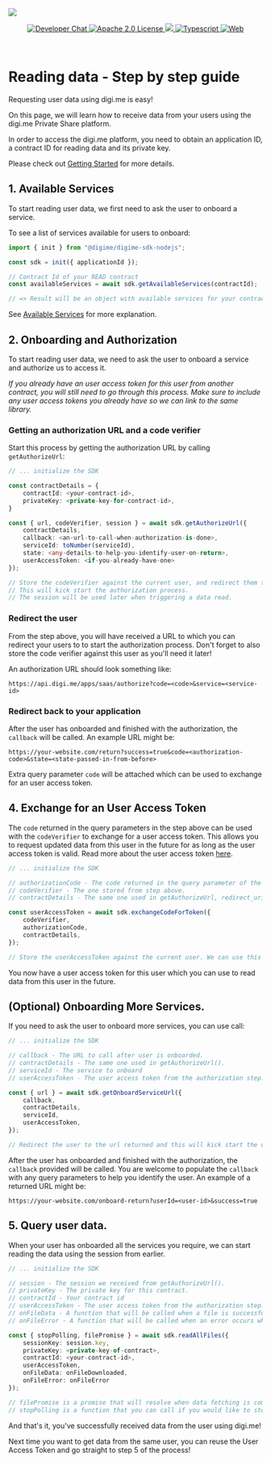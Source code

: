 ![](https://securedownloads.digi.me/partners/digime/SDKReadmeBanner.png)
<p align="center">
    <a href="https://developers.digi.me/slack/join">
        <img src="https://img.shields.io/badge/chat-slack-blueviolet.svg" alt="Developer Chat">
    </a>
    <a href="LICENSE">
        <img src="https://img.shields.io/badge/license-apache 2.0-blue.svg" alt="Apache 2.0 License">
    </a>
    <a href="#">
    	<img src="https://img.shields.io/badge/build-passing-brightgreen.svg">
    </a>
    <a href="https://www.typescriptlang.org/">
        <img src="https://img.shields.io/badge/language-typescript-ff69b4.svg" alt="Typescript">
    </a>
    <a href="https://developers.digi.me/">
        <img src="https://img.shields.io/badge/web-digi.me-red.svg" alt="Web">
    </a>
</p>

<br>

# Reading data - Step by step guide

Requesting user data using digi.me is easy!

On this page, we will learn how to receive data from your users using the digi.me Private Share platform.

In order to access the digi.me platform, you need to obtain an application ID, a contract ID for reading data and its private key.

Please check out [Getting Started](./start.html) for more details.

## 1. Available Services
To start reading user data, we first need to ask the user to onboard a service.

To see a list of services available for users to onboard:

```typescript
import { init } from "@digime/digime-sdk-nodejs";

const sdk = init({ applicationId });

// Contract Id of your READ contract
const availableServices = await sdk.getAvailableServices(contractId);

// => Result will be an object with available services for your contract ID.
```

See [Available Services](../fundamentals/available-services.html) for more explanation.

## 2. Onboarding and Authorization
To start reading user data, we need to ask the user to onboard a service and authorize us to access it.

*If you already have an user access token for this user from another contract, you will still need to go through this process. Make sure to include any user access tokens you already have so we can link to the same library.*

### Getting an authorization URL and a code verifier
Start this process by getting the authorization URL by calling `getAuthorizeUrl`:

```typescript
// ... initialize the SDK

const contractDetails = {
    contractId: <your-contract-id>,
    privateKey: <private-key-for-contract-id>,
}

const { url, codeVerifier, session } = await sdk.getAuthorizeUrl({
    contractDetails,
    callback: <an-url-to-call-when-authorization-is-done>,
    serviceId: toNumber(serviceId),
    state: <any-details-to-help-you-identify-user-on-return>,
    userAccessToken: <if-you-already-have-one>
});

// Store the codeVerifier against the current user, and redirect them to the url returned.
// This will kick start the authorization process.
// The session will be used later when triggering a data read.
```

### Redirect the user

From the step above, you will have received a URL to which you can redirect your users to to start the authorization process.
Don't forget to also store the code verifier against this user as you'll need it later!

An authorization URL should look something like:

```
https://api.digi.me/apps/saas/authorize?code=<code>&service=<service-id>
```

### Redirect back to your application

After the user has onboarded and finished with the authorization, the `callback` will be called.
An example URL might be:

```
https://your-website.com/return?success=true&code=<authorization-code>&state=<state-passed-in-from-before>
```

Extra query parameter `code` will be attached which can be used to exchange for an user access token.

## 4. Exchange for an User Access Token
The `code` returned in the query parameters in the step above can be used with the `codeVerifier` to exchange for a user access token. This allows you to request updated data from this user in the future for as long as the user access token is valid. Read more about the user access token [here](../fundamentals/access-token.html).

```typescript
// ... initialize the SDK

// authorizationCode - The code returned in the query parameter of the returned URL.
// codeVerifier - The one stored from step above.
// contractDetails - The same one used in getAuthorizeUrl, redirect_uri is not needed in this case.

const userAccessToken = await sdk.exchangeCodeForToken({
    codeVerifier,
    authorizationCode,
    contractDetails,
});

// Store the userAccessToken against the current user. We can use this for future reads.
```
You now have a user access token for this user which you can use to read data from this user in the future.

## (Optional) Onboarding More Services.
If you need to ask the user to onboard more services, you can use call:

```typescript
// ... initialize the SDK

// callback - The URL to call after user is onboarded.
// contractDetails - The same one used in getAuthorizeUrl().
// serviceId - The service to onboard
// userAccessToken - The user access token from the authorization step.

const { url } = await sdk.getOnboardServiceUrl({
    callback,
    contractDetails,
    serviceId,
    userAccessToken,
});

// Redirect the user to the url returned and this will kick start the onboarding process.
```

After the user has onboarded and finished with the authorization, the `callback` provided will be called. You are welcome to populate the `callback` with any query parameters to help you identify the user. An example of a returned URL might be:

```
https://your-website.com/onboard-return?userId=<user-id>&success=true
```

## 5. Query user data.
When your user has onboarded all the services you require, we can start reading the data using the session from earlier.

```typescript
// ... initialize the SDK

// session - The session we received from getAuthorizeUrl().
// privateKey - The private key for this contract.
// contractId - Your contract id
// userAccessToken - The user access token from the authorization step.
// onFileData - A function that will be called when a file is successfully downloaded.
// onFileError - A function that will be called when an error occurs when downloading a file.

const { stopPolling, filePromise } = await sdk.readAllFiles({
    sessionKey: session.key,
    privateKey: <private-key-of-contract>,
    contractId: <your-contract-id>,
    userAccessToken,
    onFileData: onFileDownloaded,
    onFileError: onFileError
});

// filePromise is a promise that will resolve when data fetching is complete.
// stopPolling is a function that you can call if you would like to stop the process when it's still running.
```

And that's it, you've successfully received data from the user using digi.me!

Next time you want to get data from the same user, you can reuse the User Access Token and go straight to step 5 of the process!
